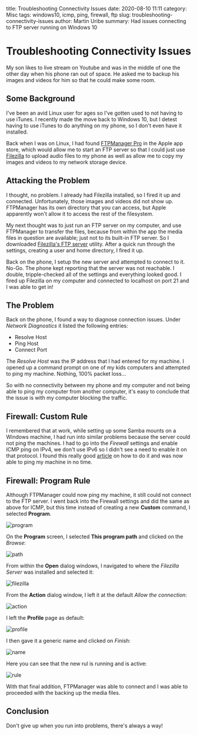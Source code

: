 title: Troubleshooting Connectivity Issues
date: 2020-08-10 11:11
category: Misc
tags: windows10, icmp, ping, firewall, ftp
slug: troubleshooting-connectivity-issues
author: Martin Uribe
summary: Had issues connecting to FTP server running on Windows 10

# Troubleshooting Connectivity Issues

My son likes to live stream on Youtube and was in the middle of one the other day when his phone ran out of space.
He asked me to backup his images and videos for him so that he could make some room.

## Some Background

I've been an avid Linux user for ages so I've gotten used to not having to use iTunes.
I recently made the move back to Windows 10, but I detest having to use iTunes to do anything on my phone, so I don't even have it installed.

Back when I was on Linux, I had found [FTPManager Pro](https://apps.apple.com/us/app/ftpmanager-pro/id522627917) in the Apple app store, which would allow me to start an FTP server so that I could just use [Filezilla](https://filezilla-project.org/download.php) to upload audio files to my phone as well as allow me to copy my images and videos to my network storage device.

## Attacking the Problem

I thought, no problem.
I already had Filezilla installed, so I fired it up and connected.
Unfortunately, those images and videos did not show up.
FTPManager has its own directory that you can access, but Apple apparently won't allow it to access the rest of the filesystem.

My next thought was to just run an FTP server on my computer, and use FTPManager to transfer the files, because from within the app the media files in question are available; just not to its built-in FTP server.
So I downloaded [Filezilla's FTP server](https://filezilla-project.org/download.php?type=server) utility.
After a quick run through the settings, creating a user and home directory, I fired it up.

Back on the phone, I setup the new server and attempted to connect to it.
No-Go.
The phone kept reporting that the server was not reachable.
I double, tripple-checked all of the settings and everything looked good.
I fired up Filezilla on my computer and connected to localhost on port 21 and I was able to get in!

## The Problem

Back on the phone, I found a way to diagnose connection issues.
Under *Network Diagnostics* it listed the following entries:

* Resolve Host
* Ping Host
* Connect Port

The *Resolve Host* was the IP address that I had entered for my machine.
I opened up a command prompt on one of my kids computers and attempted to ping my machine.
Nothing, 100% packet loss...

So with no connectivity between my phone and my computer and not being able to ping my computer from another computer, it's easy to conclude that the issue is with my computer blocking the traffic.

## Firewall: Custom Rule

I remembered that at work, while setting up some Samba mounts on a Windows machine, I had run into similar problems because the server could not ping the machines.
I had to go into the *Firewall* settings and enable ICMP ping on IPv4, we don't use IPv6 so I didn't see a need to enable it on that protocol.
I found this really good [article](https://www.osradar.com/how-to-enable-and-disable-ping-icmp-in-windows-10-firewall/) on how to do it and was now able to ping my machine in no time.

## Firewall: Program Rule

Although FTPManager could now ping my machine, it still could not connect to the FTP server.
I went back into the Firewall settings and did the same as above for ICMP, but this time instead of creating a new **Custom** command, I selected **Program**.

![program]({static}/images/fw-program.png)

On the **Program** screen, I selected **This program path** and clicked on the _Browse_:

![path]({static}/images/fw-path.png)

From within the **Open** dialog windows, I navigated to where the _Filezilla Server_ was installed and selected it:

![filezilla]({static}/images/fw-filezilla.png)

From the **Action** dialog window, I left it at the default _Allow the connection_:

![action]({static}/images/fw-action.png)

I left the **Profile** page as default:

![profile]({static}/images/fw-profile.png)

I then gave it a generic name and clicked on _Finish_:

![name]({static}/images/fw-name.png)

Here you can see that the new rul is running and is active:

![rule]({static}/images/fw-rule.png)

With that final addition, FTPManager was able to connect and I was able to proceeded with the backing up the media files.

## Conclusion

Don't give up when you run into problems, there's always a way!
